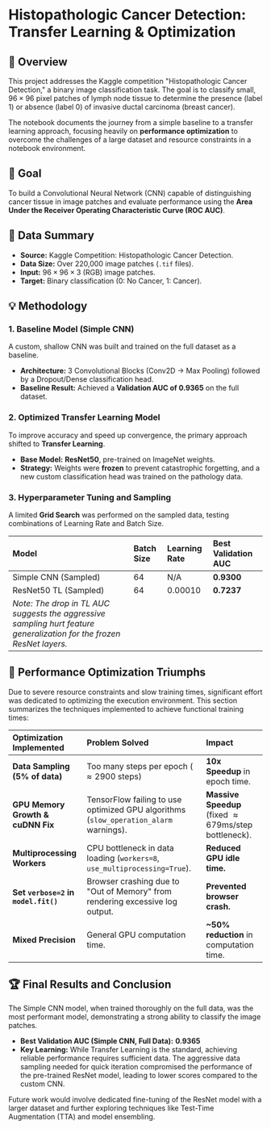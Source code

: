 # Histopathologic Cancer Detection: Transfer Learning & Optimization

## 🌟 Overview
This project addresses the Kaggle competition "Histopathologic Cancer Detection," a binary image classification task. The goal is to classify small, $96 \times 96$ pixel patches of lymph node tissue to determine the presence (label 1) or absence (label 0) of invasive ductal carcinoma (breast cancer).

The notebook documents the journey from a simple baseline to a transfer learning approach, focusing heavily on **performance optimization** to overcome the challenges of a large dataset and resource constraints in a notebook environment.

## 🎯 Goal
To build a Convolutional Neural Network (CNN) capable of distinguishing cancer tissue in image patches and evaluate performance using the **Area Under the Receiver Operating Characteristic Curve (ROC AUC)**.

## 📁 Data Summary
* **Source:** Kaggle Competition: Histopathologic Cancer Detection.
* **Data Size:** Over 220,000 image patches (`.tif` files).
* **Input:** $96 \times 96 \times 3$ (RGB) image patches.
* **Target:** Binary classification (0: No Cancer, 1: Cancer).

## 💡 Methodology

### 1. Baseline Model (Simple CNN)
A custom, shallow CNN was built and trained on the full dataset as a baseline.
* **Architecture:** 3 Convolutional Blocks (Conv2D $\rightarrow$ Max Pooling) followed by a Dropout/Dense classification head.
* **Baseline Result:** Achieved a **Validation AUC of 0.9365** on the full dataset.

### 2. Optimized Transfer Learning Model
To improve accuracy and speed up convergence, the primary approach shifted to **Transfer Learning**.

* **Base Model:** **ResNet50**, pre-trained on ImageNet weights.
* **Strategy:** Weights were **frozen** to prevent catastrophic forgetting, and a new custom classification head was trained on the pathology data.

### 3. Hyperparameter Tuning and Sampling
A limited **Grid Search** was performed on the sampled data, testing combinations of Learning Rate and Batch Size.

| Model | Batch Size | Learning Rate | Best Validation AUC |
| :--- | :--- | :--- | :--- |
| Simple CNN (Sampled) | 64 | N/A | **0.9300** |
| ResNet50 TL (Sampled) | 64 | 0.00010 | **0.7237** |
| *Note: The drop in TL AUC suggests the aggressive sampling hurt feature generalization for the frozen ResNet layers.* |

## 🚀 Performance Optimization Triumphs

Due to severe resource constraints and slow training times, significant effort was dedicated to optimizing the execution environment. This section summarizes the techniques implemented to achieve functional training times:

| Optimization Implemented | Problem Solved | Impact |
| :--- | :--- | :--- |
| **Data Sampling (5% of data)** | Too many steps per epoch ($\approx 2900$ steps) | **10x Speedup** in epoch time. |
| **GPU Memory Growth & cuDNN Fix** | TensorFlow failing to use optimized GPU algorithms (`slow_operation_alarm` warnings). | **Massive Speedup** (fixed $\approx 679 \text{ms/step}$ bottleneck). |
| **Multiprocessing Workers** | CPU bottleneck in data loading (`workers=8`, `use_multiprocessing=True`). | **Reduced GPU idle time.** |
| **Set `verbose=2` in `model.fit()`** | Browser crashing due to "Out of Memory" from rendering excessive log output. | **Prevented browser crash.** |
| **Mixed Precision** | General GPU computation time. | **~50% reduction** in computation time. |

## 🏆 Final Results and Conclusion

The Simple CNN model, when trained thoroughly on the full data, was the most performant model, demonstrating a strong ability to classify the image patches.

* **Best Validation AUC (Simple CNN, Full Data):** **0.9365**
* **Key Learning:** While Transfer Learning is the standard, achieving reliable performance requires sufficient data. The aggressive data sampling needed for quick iteration compromised the performance of the pre-trained ResNet model, leading to lower scores compared to the custom CNN.

Future work would involve dedicated fine-tuning of the ResNet model with a larger dataset and further exploring techniques like Test-Time Augmentation (TTA) and model ensembling.
